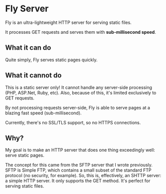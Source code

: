 # Fly Server
Fly is an ultra-lightweight HTTP server for serving static files.  

It processes GET requests and serves them with **sub-millisecond speed**.

## What it can do
Quite simply, Fly serves static pages quickly.

## What it cannot do
This is a static server only!  It cannot handle any server-side processing (PHP, ASP.Net, Ruby, etc).  Also, because of this, it's limited exclusively to GET requests.

By not processing requests server-side, Fly is able to serve pages at a blazing fast speed (sub-millisecond).

Currently, there's no SSL/TLS support, so no HTTPS connections.

## Why?
My goal is to make an HTTP server that does one thing exceedingly well: serve static pages.

The concept for this came from the SFTP server that I wrote previously.  SFTP is Simple FTP, which contains a small subset of the standard FTP protocol (no security, for example).  So, this is, effectively, an SHTTP server: a simple HTTP server.  It only supports the GET method.  It's perfect for serving static files.
